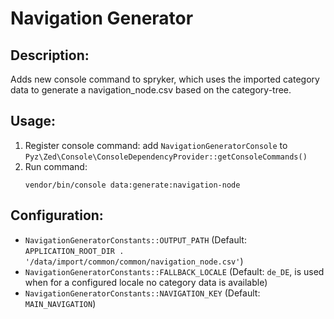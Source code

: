 # Navigation Generator

## Description:
Adds new console command to spryker, which uses the imported category data to generate a navigation_node.csv based on the category-tree.

## Usage:
1. Register console command: add `NavigationGeneratorConsole` to `Pyz\Zed\Console\ConsoleDependencyProvider::getConsoleCommands()`
2. Run command:
    ```
    vendor/bin/console data:generate:navigation-node
    ```
## Configuration:
* `NavigationGeneratorConstants::OUTPUT_PATH` (Default: `APPLICATION_ROOT_DIR . '/data/import/common/common/navigation_node.csv'`)
* `NavigationGeneratorConstants::FALLBACK_LOCALE` (Default: `de_DE`, is used when for a configured locale no category data is available)
* `NavigationGeneratorConstants::NAVIGATION_KEY` (Default: `MAIN_NAVIGATION`)
